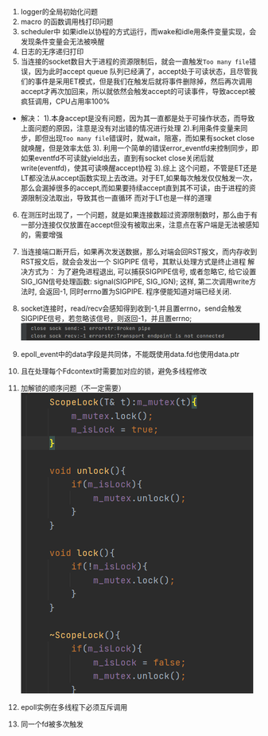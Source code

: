 
1. logger的全局初始化问题
2. macro 的函数调用栈打印问题
3. scheduler中 如果idle以协程的方式运行，而wake和idle用条件变量实现，会发现条件变量会无法被唤醒
4. 日志的无序递归打印
5. 当连接的socket数目大于进程的资源限制后，就会一直触发`Too many file`错误，因为此时accept queue 队列已经满了，accept处于可读状态，且尽管我们的事件是采用ET模式，但是我们在触发后就将事件删除掉，然后再次调用accept才再次加回来，所以就依然会触发accept的可读事件，导致accept被疯狂调用，CPU占用率100%
- 解决： 
    1).本身accept是没有问题，因为其一直都是处于可操作状态，而导致上面问题的原因，注意是没有对出错的情况进行处理
    2).利用条件变量来同步，即但出现`Too many file`错误时，就wait，阻塞，而如果有socket close 就唤醒，但是效率太低
    3). 利用一个简单的错误error_eventfd来控制同步，即如果eventfd不可读就yield出去，直到有socket close关闭后就write(eventfd)，使其可读唤醒accept协程
3).综上 这个问题，不管是ET还是LT都没法从accept函数实现上去改进。对于ET,如果每次触发仅仅触发一次，那么会漏掉很多的accept,而如果要持续accept直到其不可读，由于进程的资源限制没法取出，导致其也一直循环
        而对于LT也是一样的道理
  
6. 在测压时出现了，一个问题，就是如果连接数超过资源限制数时，那么由于有一部分连接仅仅放置在accept但没有被取出来，注意点在客户端是无法被感知的，需要增强
7. 当连接端口断开后，如果再次发送数据，那么对端会回RST报文，而内存收到RST报文后，就会会发出一个 SIGPIPE 信号，其默认处理方式是终止进程
    解决方式为：
    为了避免进程退出, 可以捕获SIGPIPE信号, 或者忽略它, 给它设置SIG_IGN信号处理函数:
    signal(SIGPIPE, SIG_IGN);
    这样, 第二次调用write方法时, 会返回-1, 同时errno置为SIGPIPE. 程序便能知道对端已经关闭.
   
   
8. socket连接时，read/recv会感知得到收到-1,并且置errno，send会触发SIGPIPE信号，若忽略该信号，则返回-1，并且置errno;
![img.png](img.png)
   
9. epoll_event中的data字段是共同体，不能既使用data.fd也使用data.ptr
10. 且在处理每个Fdcontext时需要加对应的锁，避免多线程修改
11. 加解锁的顺序问题（不一定需要）
    ![img_1.png](img_1.png)
    
12. epoll实例在多线程下必须互斥调用
13. 同一个fd被多次触发